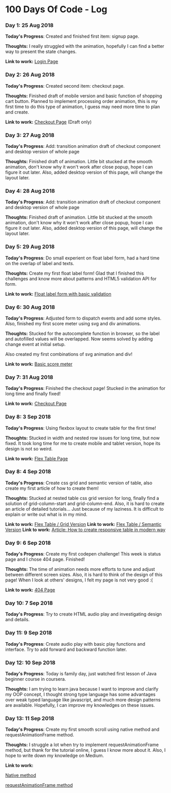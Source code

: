 # 100 Days Of Code - Log

### Day 1: 25 Aug 2018

**Today's Progress**: Created and finished first item: signup page.

**Thoughts:** I really struggled with the animation, hopefully I can find a better way to present the state changes.

**Link to work:** [Login Page](https://codepen.io/snowleo208/pen/XPXjeQ)

### Day 2: 26 Aug 2018

**Today's Progress**: Created second item: checkout page.

**Thoughts:** Finished draft of mobile version and basic function of shopping cart button. Planned to implement processing order animation, this is my first time to do this type of animation, I guess may need more time to plan and create.

**Link to work:** [Checkout Page](https://codepen.io/snowleo208/pen/dqGRxx) (Draft only)

### Day 3: 27 Aug 2018

**Today's Progress**: Add: transition animation draft of checkout component and desktop version of whole page

**Thoughts:** Finished draft of animation. Little bit stucked at the smooth animation, don't know why it won't work after close popup, hope I can figure it out later. Also, added desktop version of this page, will change the layout later.

### Day 4: 28 Aug 2018

**Today's Progress**: Add: transition animation draft of checkout component and desktop version of whole page

**Thoughts:** Finished draft of animation. Little bit stucked at the smooth animation, don't know why it won't work after close popup, hope I can figure it out later. Also, added desktop version of this page, will change the layout later.

### Day 5: 29 Aug 2018

**Today's Progress**: Do small experient on float label form, had a hard time on the overlap of label and texts.

**Thoughts:** Create my first float label form! Glad that I finished this challenges and know more about patterns and HTML5 validation API for form.

**Link to work:** [Float label form with basic validation](https://codepen.io/snowleo208/pen/EegWVb)

### Day 6: 30 Aug 2018

**Today's Progress**: Adjusted form to dispatch events and add some styles. Also, finished my first score meter using svg and div animations.

**Thoughts:** Stucked for the autocomplete function in browser, so the label and autofilled values will be overlapped. Now seems solved by adding change event at initial setup.

Also created my first combinations of svg animation and div!

**Link to work:** [Basic score meter](https://codepen.io/snowleo208/pen/NLbjOw)

### Day 7: 31 Aug 2018

**Today's Progress**: Finished the checkout page! Stucked in the animation for long time and finally fixed!

**Link to work:** [Checkout Page](https://codepen.io/snowleo208/pen/dqGRxx)

### Day 8: 3 Sep 2018

**Today's Progress**: Using flexbox layout to create table for the first time! 

**Thoughts:** Stucked in width and nested row issues for long time, but now fixed. It took long time for me to create mobile and tablet version, hope its design is not so weird.

**Link to work:** [Flex Table Page](https://codepen.io/snowleo208/pen/NLpZjv)

### Day 8: 4 Sep 2018

**Today's Progress**: Create css grid and semantic version of table, also create my first article of how to create them!

**Thoughts:** Stucked at nested table css grid version for long, finally find a solution of grid-column-start and grid-column-end. Also, it is hard to create an article of detailed tutorials... Just because of my laziness. It is difficult to explain or write out what is in my mind.

**Link to work:** [Flex Table / Grid Version](https://codepen.io/snowleo208/pen/zJwZqY)
**Link to work:** [Flex Table / Semantic Version](https://codepen.io/snowleo208/pen/QVvZKW)
**Link to work:** [Article: How to create responsive table in modern way](https://medium.com/@snowleo208/how-to-create-responsive-table-d1662cb62075)

### Day 9: 6 Sep 2018

**Today's Progress**: Create my first codepen challenge! This week is status page and I chose 404 page. Finished!

**Thoughts:** The time of animation needs more efforts to tune and adjust between different screen sizes. Also, it is hard to think of the design of this page! When I look at others' designs, I felt my page is not very good :(

**Link to work:** [404 Page](https://codepen.io/snowleo208/full/ZMXOpB/)

### Day 10: 7 Sep 2018

**Today's Progress**: Try to create HTML audio play and investigating design and details.

### Day 11: 9 Sep 2018

**Today's Progress**: Create audio play with basic play functions and interface. Try to add forward and backward function later.


### Day 12: 10 Sep 2018

**Today's Progress**: Today is family day, just watched first lesson of Java beginner course in coursera.

**Thoughts:** I am trying to learn java because I want to improve and clarify my OOP concept, I thought strong type language has some advantages over weak typed language like javascript, and much more design patterns are available. Hopefully, I can improve my knowledges on these issues.

### Day 13: 11 Sep 2018

**Today's Progress**: Create my first smooth scroll using native method and requestAnimationFrame method.

**Thoughts:** I struggle a lot when try to implement requestAnimationFrame method, but thank for the tutorial online, I guess I know more about it. Also, I hope to write down my knowledge on Medium.

**Link to work:** 

[Native method](https://codepen.io/snowleo208/pen/vzdoZz)

[requestAnimationFrame method](https://codepen.io/snowleo208/pen/EeQdBB)


